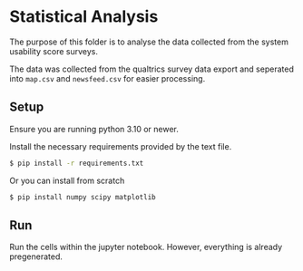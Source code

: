 # Statistical Analysis

The purpose of this folder is to analyse the data collected from the system usability score surveys.

The data was collected from the qualtrics survey data export and seperated into `map.csv` and `newsfeed.csv` for easier processing.

## Setup

Ensure you are running python 3.10 or newer.

Install the necessary requirements provided by the text file.

```bash
$ pip install -r requirements.txt
```

Or you can install from scratch

```bash
$ pip install numpy scipy matplotlib
```

## Run

Run the cells within the jupyter notebook. However, everything is already pregenerated.
